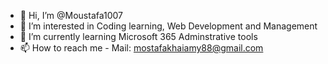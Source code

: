 - 👋 Hi, I’m @Moustafa1007
- 👀 I’m interested in Coding learning, Web Development and Management 
- 🌱 I’m currently learning Microsoft 365 Adminstrative tools
- 📫 How to reach me - Mail: mostafakhaiamy88@gmail.com

<!---
Moustafa1007/Moustafa1007 is a ✨ special ✨ repository because its `README.md` (this file) appears on your GitHub profile.
You can click the Preview link to take a look at your changes.
--->

